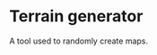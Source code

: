 <!DOCTYPE html>
<html>
<body>
<h1>Terrain generator</h1>
<p>A tool used to randomly create maps.</p>
</body>
</html>